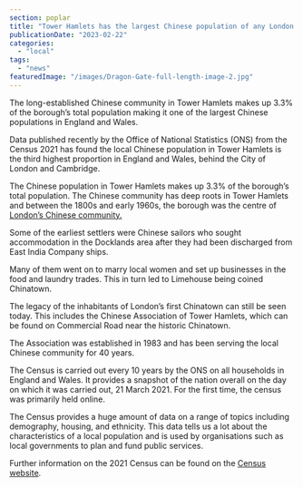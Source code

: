 ```yaml
---
section: poplar
title: "Tower Hamlets has the largest Chinese population of any London borough"
publicationDate: "2023-02-22"
categories: 
  - "local"
tags: 
  - "news"
featuredImage: "/images/Dragon-Gate-full-length-image-2.jpg"
---
```


The long-established Chinese community in Tower Hamlets makes up 3.3% of the borough’s total population making it one of the largest Chinese populations in England and Wales. 

Data published recently by the Office of National Statistics (ONS) from the Census 2021 has found the local Chinese population in Tower Hamlets is the third highest proportion in England and Wales, behind the City of London and Cambridge.

The Chinese population in Tower Hamlets makes up 3.3% of the borough’s total population. The Chinese community has deep roots in Tower Hamlets and between the 1800s and early 1960s, the borough was the centre of [London’s Chinese community.](https://poplarlondon.co.uk/limehouse-chinatown-history/)

Some of the earliest settlers were Chinese sailors who sought accommodation in the Docklands area after they had been discharged from East India Company ships.

Many of them went on to marry local women and set up businesses in the food and laundry trades. This in turn led to Limehouse being coined Chinatown.

The legacy of the inhabitants of London’s first Chinatown can still be seen today. This includes the Chinese Association of Tower Hamlets, which can be found on Commercial Road near the historic Chinatown.

The Association was established in 1983 and has been serving the local Chinese community for 40 years.

The Census is carried out every 10 years by the ONS on all households in England and Wales. It provides a snapshot of the nation overall on the day on which it was carried out, 21 March 2021. For the first time, the census was primarily held online.

The Census provides a huge amount of data on a range of topics including demography, housing, and ethnicity. This data tells us a lot about the characteristics of a local population and is used by organisations such as local governments to plan and fund public services.

Further information on the 2021 Census can be found on the [Census website](https://census.gov.uk/).
